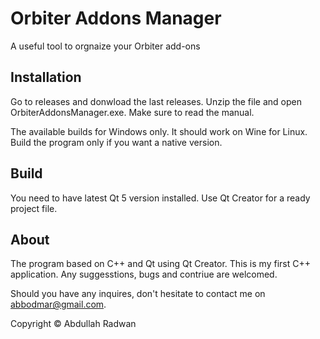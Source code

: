 # Orbiter Addons Manager
A useful tool to orgnaize your Orbiter add-ons

## Installation
Go to releases and donwload the last releases. Unzip the file and open OrbiterAddonsManager.exe. Make sure to read the manual.

The available builds for Windows only. It should work on Wine for Linux. Build the program only if you want a native version.

## Build
You need to have latest Qt 5 version installed. Use Qt Creator for a ready project file.

## About
The program based on C++ and Qt using Qt Creator. This is my first C++ application. Any suggesstions, bugs and contriue are welcomed.

Should you have any inquires, don't hesitate to contact me on [abbodmar@gmail.com](mailto:abbodmar@gmail.com?subject=Orbiter%20Addons%20Manager).

Copyright © Abdullah Radwan